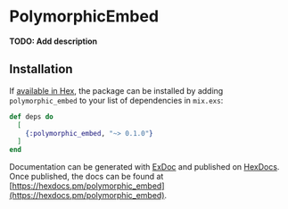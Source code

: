 # PolymorphicEmbed

**TODO: Add description**

## Installation

If [available in Hex](https://hex.pm/docs/publish), the package can be installed
by adding `polymorphic_embed` to your list of dependencies in `mix.exs`:

```elixir
def deps do
  [
    {:polymorphic_embed, "~> 0.1.0"}
  ]
end
```

Documentation can be generated with [ExDoc](https://github.com/elixir-lang/ex_doc)
and published on [HexDocs](https://hexdocs.pm). Once published, the docs can
be found at [https://hexdocs.pm/polymorphic_embed](https://hexdocs.pm/polymorphic_embed).

